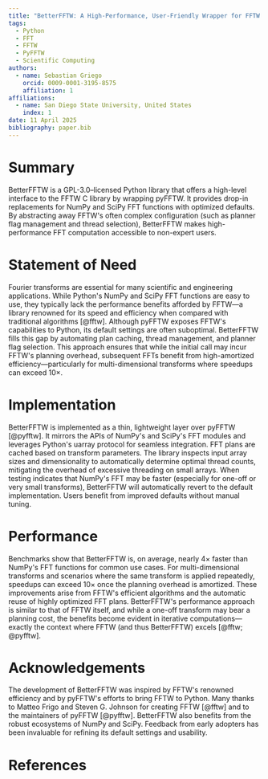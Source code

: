 ```yaml
---
title: "BetterFFTW: A High-Performance, User-Friendly Wrapper for FFTW in Python"
tags:
  - Python
  - FFT
  - FFTW
  - PyFFTW
  - Scientific Computing
authors:
  - name: Sebastian Griego
    orcid: 0009-0001-3195-8575
    affiliation: 1
affiliations:
  - name: San Diego State University, United States
    index: 1
date: 11 April 2025
bibliography: paper.bib
---
```


# Summary

BetterFFTW is a GPL-3.0–licensed Python library that offers a high-level interface to the FFTW C library by wrapping pyFFTW. It provides drop-in replacements for NumPy and SciPy FFT functions with optimized defaults. By abstracting away FFTW's often complex configuration (such as planner flag management and thread selection), BetterFFTW makes high-performance FFT computation accessible to non-expert users.

# Statement of Need

Fourier transforms are essential for many scientific and engineering applications. While Python's NumPy and SciPy FFT functions are easy to use, they typically lack the performance benefits afforded by FFTW—a library renowned for its speed and efficiency when compared with traditional algorithms [@fftw]. Although pyFFTW exposes FFTW's capabilities to Python, its default settings are often suboptimal. BetterFFTW fills this gap by automating plan caching, thread management, and planner flag selection. This approach ensures that while the initial call may incur FFTW's planning overhead, subsequent FFTs benefit from high-amortized efficiency—particularly for multi-dimensional transforms where speedups can exceed 10×.

# Implementation

BetterFFTW is implemented as a thin, lightweight layer over pyFFTW [@pyfftw]. It mirrors the APIs of NumPy's and SciPy's FFT modules and leverages Python's uarray protocol for seamless integration. FFT plans are cached based on transform parameters. The library inspects input array sizes and dimensionality to automatically determine optimal thread counts, mitigating the overhead of excessive threading on small arrays. When testing indicates that NumPy's FFT may be faster (especially for one-off or very small transforms), BetterFFTW will automatically revert to the default implementation. Users benefit from improved defaults without manual tuning.

# Performance

Benchmarks show that BetterFFTW is, on average, nearly 4× faster than NumPy's FFT functions for common use cases. For multi-dimensional transforms and scenarios where the same transform is applied repeatedly, speedups can exceed 10× once the planning overhead is amortized. These improvements arise from FFTW's efficient algorithms and the automatic reuse of highly optimized FFT plans. BetterFFTW's performance approach is similar to that of FFTW itself, and while a one-off transform may bear a planning cost, the benefits become evident in iterative computations—exactly the context where FFTW (and thus BetterFFTW) excels [@fftw; @pyfftw].

# Acknowledgements

The development of BetterFFTW was inspired by FFTW's renowned efficiency and by pyFFTW's efforts to bring FFTW to Python. Many thanks to Matteo Frigo and Steven G. Johnson for creating FFTW [@fftw] and to the maintainers of pyFFTW [@pyfftw]. BetterFFTW also benefits from the robust ecosystems of NumPy and SciPy. Feedback from early adopters has been invaluable for refining its default settings and usability.

# References 
